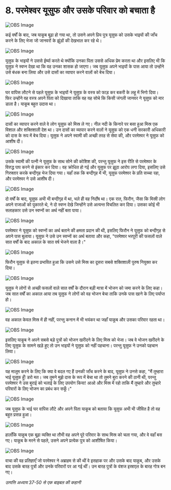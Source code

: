 # 8. परमेश्वर यूसुफ और उसके परिवार को बचाता है

![OBS Image](https://cdn.door43.org/obs/jpg/360px/obs-en-08-01.jpg)

कई वर्षों के बाद, जब याकूब बूढ़ा हो गया था, तो उसने अपने प्रिय पुत्र यूसुफ को उसके भाइयों की जाँच करने के लिए भेजा जो जानवरों के झुंडों की देखभाल कर रहे थे।

![OBS Image](https://cdn.door43.org/obs/jpg/360px/obs-en-08-02.jpg)

यूसुफ के भाइयों ने उससे ईर्ष्या करते थे क्योंकि उनका पिता उससे अधिक प्रेम करता था और इसलिए भी कि यूसुफ ने स्वप्न देखा था कि वह उनका शासक हो जाएगा। जब यूसुफ अपने भाइयों के पास आया तो उन्होंने उसे बंधक बना लिया और उसे दासों का व्यापार करने वालों को बेच दिया।

![OBS Image](https://cdn.door43.org/obs/jpg/360px/obs-en-08-03.jpg)

घर वापिस लौटने से पहले यूसुफ के भाइयों ने यूसुफ के वस्त्र को फाड़ कर बकरी के लहू में भिगो दिया। फिर उन्होंने वह वस्त्र अपने पिता को दिखाया ताकि वह यह सोचे कि किसी जंगली जानवर ने यूसुफ को मार डाला है। याकूब बहुत उदास था।

![OBS Image](https://cdn.door43.org/obs/jpg/360px/obs-en-08-04.jpg)

दासों का व्यापार करने वाले वे लोग यूसुफ को मिस्र ले गए। नील नदी के किनारे पर बसा हुआ मिस्र एक विशाल और शक्तिशाली देश था। उन दासों का व्यापार करने वालों ने यूसुफ को एक धनी सरकारी अधिकारी को दास के रूप में बेच दिया। यूसुफ ने अपने स्वामी की अच्छी तरह से सेवा की, और परमेश्वर ने यूसुफ को आशीष दी।

![OBS Image](https://cdn.door43.org/obs/jpg/360px/obs-en-08-05.jpg)

उसके स्वामी की पत्नी ने यूसुफ के साथ सोने की कोशिश की, परन्तु यूसुफ ने इस रीति से परमेश्वर के विरुद्ध पाप करने से इंकार कर दिया। वह क्रोधित हो गई और यूसुफ पर झूठा आरोप लगा दिया, इसलिए उसे गिरफ्तार करके बन्दीगृह भेज दिया गया। यहाँ तक कि बन्दीगृह में भी, यूसुफ परमेश्वर के प्रति सच्चा रहा, और परमेश्वर ने उसे आशीष दी।

![OBS Image](https://cdn.door43.org/obs/jpg/360px/obs-en-08-06.jpg)

दो वर्षों के बाद, यूसुफ अभी भी बन्दीगृह में था, भले ही वह निर्दोष था। एक रात, फिरौन, जैसा कि मिस्री लोग अपने राजाओं को पुकारते थे, ने दो स्वप्न देखे जिन्होंने उसे अत्यन्त विचलित कर दिया। उसका कोई भी सलाहकार उसे उन स्वप्नों का अर्थ नहीं बता पाया।

![OBS Image](https://cdn.door43.org/obs/jpg/360px/obs-en-08-07.jpg)

परमेश्वर ने यूसुफ को स्वप्नों का अर्थ बताने की क्षमता प्रदान की थी, इसलिए फिरौन ने यूसुफ को बन्दीगृह से अपने पास बुलाया। यूसुफ ने उसे उन स्वप्नों का अर्थ बताया और कहा, "परमेश्वर भरपूरी की फसलों वाले सात वर्षों के बाद अकाल के सात वर्ष भेजने वाला है।"

![OBS Image](https://cdn.door43.org/obs/jpg/360px/obs-en-08-08.jpg)

फिरौन यूसुफ से इतना प्रभावित हुआ कि उसने उसे मिस्र का दूसरा सबसे शक्तिशाली पुरुष नियुक्त कर दिया।

![OBS Image](https://cdn.door43.org/obs/jpg/360px/obs-en-08-09.jpg)

यूसुफ ने लोगों से अच्छी फसलों वाले सात वर्षों के दौरान बड़ी मात्रा में भोजन को जमा करने के लिए कहा। जब सात वर्षों का अकाल आया तब यूसुफ ने लोगों को वह भोजन बेचा ताकि उनके पास खाने के लिए पर्याप्त हो।

![OBS Image](https://cdn.door43.org/obs/jpg/360px/obs-en-08-10.jpg)

वह अकाल केवल मिस्र में ही नहीं, परन्तु कनान में भी भयंकर था जहाँ याकूब और उसका परिवार रहता था।

![OBS Image](https://cdn.door43.org/obs/jpg/360px/obs-en-08-11.jpg)

इसलिए याकूब ने अपने सबसे बड़े पुत्रों को भोजन खरीदने के लिए मिस्र को भेजा। जब वे भोजन खरीदने के लिए यूसुफ के सामने खड़े हुए तो उन भाइयों ने यूसुफ को नहीं पहचाना। परन्तु यूसुफ ने उनको पहचान लिया।

![OBS Image](https://cdn.door43.org/obs/jpg/360px/obs-en-08-12.jpg)

यह मालूम करने के लिए कि क्या वे बदल गए हैं उनकी जाँच करने के बाद, यूसुफ ने उनसे कहा, "मैं तुम्हारा भाई यूसुफ हूँ! डरो मत। जब तुमने मुझे दास के रूप में बेचा था तो तुमने बुरा करने की ठानी थी, परन्तु परमेश्वर ने उस बुराई को भलाई के लिए उपयोग किया! आओ और मिस्र में रहो ताकि मैं तुम्हारे और तुम्हारे परिवारों के लिए भोजन का प्रबंध कर सकूँ।"

![OBS Image](https://cdn.door43.org/obs/jpg/360px/obs-en-08-13.jpg)

जब यूसुफ के भाई घर वापिस लौटे और अपने पिता याकूब को बताया कि यूसुफ अभी भी जीवित है तो वह बहुत प्रसन्न हुआ।

![OBS Image](https://cdn.door43.org/obs/jpg/360px/obs-en-08-14.jpg)

हालाँकि याकूब एक बूढ़ा व्यक्ति था तौभी वह अपने पूरे परिवार के साथ मिस्र को चला गया, और वे वहाँ बस गए। याकूब के मरने से पहले, उसने अपने प्रत्येक पुत्र को आशीषित किया।

![OBS Image](https://cdn.door43.org/obs/jpg/360px/obs-en-08-15.jpg)

वाचा की वह प्रतिज्ञाएँ जो परमेश्वर ने अब्राहम से की थीं वे इसहाक पर और उसके बाद याकूब, और उसके बाद उसके बारह पुत्रों और उनके परिवारों पर आ गई थीं। उन बारह पुत्रों के वंशज इस्राएल के बारह गोत्र बन गए।

_उत्पत्ति अध्याय 37-50 से एक बाइबल की कहानी_
